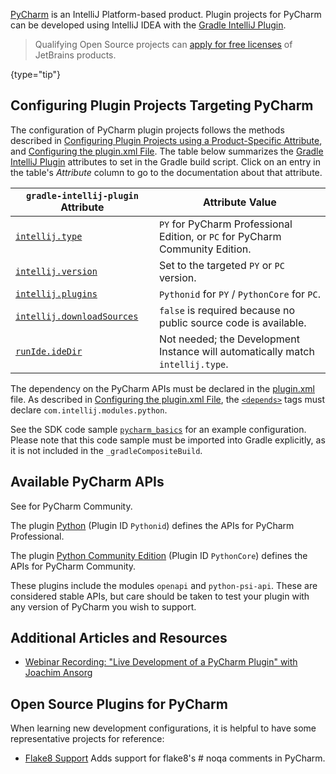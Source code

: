 [//]: # (title: PyCharm Plugin Development)

<!-- Copyright 2000-2022 JetBrains s.r.o. and other contributors. Use of this source code is governed by the Apache 2.0 license that can be found in the LICENSE file. -->

[PyCharm](https://www.jetbrains.com/pycharm/) is an IntelliJ Platform-based product.
Plugin projects for PyCharm can be developed using IntelliJ IDEA with the [Gradle IntelliJ Plugin](tools_gradle_intellij_plugin.md).

> Qualifying Open Source projects can [apply for free licenses](https://www.jetbrains.com/community/opensource/) of JetBrains products.
>
{type="tip"}

## Configuring Plugin Projects Targeting PyCharm
The configuration of PyCharm plugin projects follows the methods described in [Configuring Plugin Projects using a Product-Specific Attribute](dev_alternate_products.md#configuring-plugin-projects-using-a-product-specific-attribute), and [Configuring the plugin.xml File](dev_alternate_products.md#configuring-pluginxml).
The table below summarizes the [Gradle IntelliJ Plugin](tools_gradle_intellij_plugin.md) attributes to set in the Gradle build script.
Click on an entry in the table's *Attribute* column to go to the documentation about that attribute.

| `gradle-intellij-plugin` Attribute                                                               | Attribute Value                                                                |
|--------------------------------------------------------------------------------------------------|--------------------------------------------------------------------------------|
| [`intellij.type`](tools_gradle_intellij_plugin.md#intellij-extension-type)                       | `PY` for PyCharm Professional Edition, or `PC` for PyCharm Community Edition.  |
| [`intellij.version`](tools_gradle_intellij_plugin.md#intellij-extension-version)                 | Set to the targeted `PY` or `PC` version.                                      |
| [`intellij.plugins`](tools_gradle_intellij_plugin.md#intellij-extension-plugins)                 | `Pythonid` for `PY` / `PythonCore` for `PC`.                                   |
| [`intellij.downloadSources`](tools_gradle_intellij_plugin.md#intellij-extension-downloadsources) | `false` is required because no public source code is available.                |
| [`runIde.ideDir`](tools_gradle_intellij_plugin.md#runide-task-idedir)                            | Not needed; the Development Instance will automatically match `intellij.type`. |

The dependency on the PyCharm APIs must be declared in the <path>[plugin.xml](plugin_configuration_file.md)</path> file.
As described in [Configuring the plugin.xml File](dev_alternate_products.md#configuring-pluginxml), the [`<depends>`](plugin_configuration_file.md#idea-plugin__depends) tags must declare `com.intellij.modules.python`.

See the SDK code sample [`pycharm_basics`](%gh-sdk-samples%/product_specific/pycharm_basics/) for an example configuration.
Please note that this code sample must be imported into Gradle explicitly, as it is not included in the `_gradleCompositeBuild`.

## Available PyCharm APIs
See [](extension_point_list.md) for PyCharm Community.

The plugin [Python](https://plugins.jetbrains.com/plugin/631-python) (Plugin ID `Pythonid`) defines the APIs for PyCharm Professional.

The plugin [Python Community Edition](https://plugins.jetbrains.com/plugin/7322-python-community-edition) (Plugin ID `PythonCore`) defines the APIs for PyCharm Community.

These plugins include the modules `openapi` and `python-psi-api`.
These are considered stable APIs, but care should be taken to test your plugin with any version of PyCharm you wish to support.

## Additional Articles and Resources
* [Webinar Recording: "Live Development of a PyCharm Plugin" with Joachim Ansorg](https://blog.jetbrains.com/pycharm/2019/01/webinar-recording-live-development-of-a-pycharm-plugin-with-joachim-ansorg/)

## Open Source Plugins for PyCharm
When learning new development configurations, it is helpful to have some representative projects for reference:
* [Flake8 Support](https://github.com/jansorg/pycharm-flake8) Adds support for flake8's # noqa comments in PyCharm.
